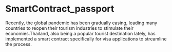# SmartContract_passport
Recently, the global pandemic has been gradually easing, leading many countries to reopen their tourism industries to stimulate their economies.Thailand, also being a popular tourist destination lately, has implemented a smart contract specifically for visa applications to streamline the process.
